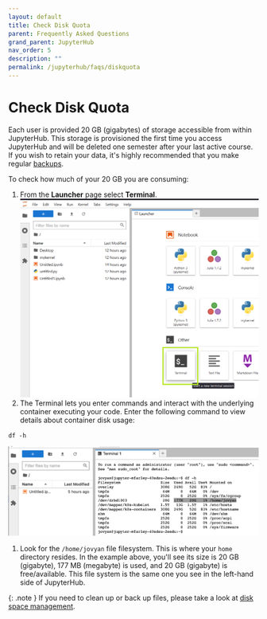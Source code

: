```yaml
---
layout: default
title: Check Disk Quota
parent: Frequently Asked Questions
grand_parent: JupyterHub
nav_order: 5
description: ""
permalink: /jupyterhub/faqs/diskquota
---
```


# Check Disk Quota

Each user is provided 20 GB (gigabytes) of storage accessible from within JupyterHub. This storage is provisioned the first time you access JupyterHub and will be deleted one semester after your last active course. If you wish to retain your data, it's highly recommended that you make regular [backups](/jupyterhub/faqs/spacemanagement#back-up-to-a-zip-archive).

To check how much of your 20 GB you are consuming:

1. From the **Launcher** page select **Terminal**.
![Launch Terminal](/images/jupyterhub/faq-space1.png)
1. The Terminal lets you enter commands and interact with the underlying container executing your code. Enter the following command to view details about container disk usage:
```
df -h
```
![Terminal Details](/images/jupyterhub/faq-space2.png)
1. Look for the `/home/jovyan` file filesystem. This is where your `home` directory resides. In the example above, you'll see its size is 20 GB (gigabyte), 177 MB (megabyte) is used, and 20 GB (gigabyte) is free/available. This file system is the same one you see in the left-hand side of JupyterHub.

{: .note }
If you need to clean up or back up files, please take a look at [disk space management](/jupyterhub/faqs/spacemanagement).